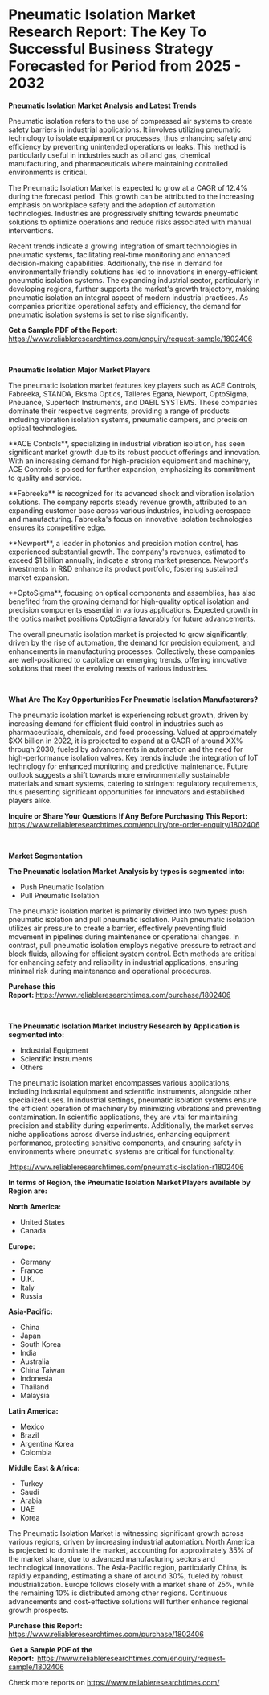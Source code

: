 <p><h1>Pneumatic Isolation Market Research Report: The Key To Successful Business Strategy Forecasted for Period from 2025 - 2032</h1></p><p><strong>Pneumatic Isolation Market Analysis and Latest Trends</strong></p>
<p><p>Pneumatic isolation refers to the use of compressed air systems to create safety barriers in industrial applications. It involves utilizing pneumatic technology to isolate equipment or processes, thus enhancing safety and efficiency by preventing unintended operations or leaks. This method is particularly useful in industries such as oil and gas, chemical manufacturing, and pharmaceuticals where maintaining controlled environments is critical.</p><p>The Pneumatic Isolation Market is expected to grow at a CAGR of 12.4% during the forecast period. This growth can be attributed to the increasing emphasis on workplace safety and the adoption of automation technologies. Industries are progressively shifting towards pneumatic solutions to optimize operations and reduce risks associated with manual interventions. </p><p>Recent trends indicate a growing integration of smart technologies in pneumatic systems, facilitating real-time monitoring and enhanced decision-making capabilities. Additionally, the rise in demand for environmentally friendly solutions has led to innovations in energy-efficient pneumatic isolation systems. The expanding industrial sector, particularly in developing regions, further supports the market's growth trajectory, making pneumatic isolation an integral aspect of modern industrial practices. As companies prioritize operational safety and efficiency, the demand for pneumatic isolation systems is set to rise significantly.</p></p>
<p><strong>Get a Sample PDF of the Report:&nbsp;</strong> <a href="https://www.reliableresearchtimes.com/enquiry/request-sample/1802406?utm_campaign=3054&utm_medium=2&utm_source=Github&utm_content=ia&utm_term=10042025&utm_id=pneumatic-isolation">https://www.reliableresearchtimes.com/enquiry/request-sample/1802406</a></p>
<p>&nbsp;</p>
<p><strong>Pneumatic Isolation Major Market Players</strong></p>
<p><p>The pneumatic isolation market features key players such as ACE Controls, Fabreeka, STANDA, Eksma Optics, Talleres Egana, Newport, OptoSigma, Pneuance, Supertech Instruments, and DAEIL SYSTEMS. These companies dominate their respective segments, providing a range of products including vibration isolation systems, pneumatic dampers, and precision optical technologies.</p><p>**ACE Controls**, specializing in industrial vibration isolation, has seen significant market growth due to its robust product offerings and innovation. With an increasing demand for high-precision equipment and machinery, ACE Controls is poised for further expansion, emphasizing its commitment to quality and service.</p><p>**Fabreeka** is recognized for its advanced shock and vibration isolation solutions. The company reports steady revenue growth, attributed to an expanding customer base across various industries, including aerospace and manufacturing. Fabreeka's focus on innovative isolation technologies ensures its competitive edge.</p><p>**Newport**, a leader in photonics and precision motion control, has experienced substantial growth. The company's revenues, estimated to exceed $1 billion annually, indicate a strong market presence. Newport's investments in R&D enhance its product portfolio, fostering sustained market expansion.</p><p>**OptoSigma**, focusing on optical components and assemblies, has also benefited from the growing demand for high-quality optical isolation and precision components essential in various applications. Expected growth in the optics market positions OptoSigma favorably for future advancements.</p><p>The overall pneumatic isolation market is projected to grow significantly, driven by the rise of automation, the demand for precision equipment, and enhancements in manufacturing processes. Collectively, these companies are well-positioned to capitalize on emerging trends, offering innovative solutions that meet the evolving needs of various industries.</p></p>
<p>&nbsp;</p>
<p><strong>What Are The Key Opportunities For Pneumatic Isolation Manufacturers?</strong></p>
<p><p>The pneumatic isolation market is experiencing robust growth, driven by increasing demand for efficient fluid control in industries such as pharmaceuticals, chemicals, and food processing. Valued at approximately $XX billion in 2022, it is projected to expand at a CAGR of around XX% through 2030, fueled by advancements in automation and the need for high-performance isolation valves. Key trends include the integration of IoT technology for enhanced monitoring and predictive maintenance. Future outlook suggests a shift towards more environmentally sustainable materials and smart systems, catering to stringent regulatory requirements, thus presenting significant opportunities for innovators and established players alike.</p></p>
<p><strong>Inquire or Share Your Questions If Any Before Purchasing This Report:</strong> <a href="https://www.reliableresearchtimes.com/enquiry/pre-order-enquiry/1802406?utm_campaign=3054&utm_medium=2&utm_source=Github&utm_content=ia&utm_term=10042025&utm_id=pneumatic-isolation">https://www.reliableresearchtimes.com/enquiry/pre-order-enquiry/1802406</a></p>
<p>&nbsp;</p>
<p><strong>Market Segmentation</strong></p>
<p><strong>The Pneumatic Isolation Market Analysis by types is segmented into:</strong></p>
<p><ul><li>Push Pneumatic Isolation</li><li>Pull Pneumatic Isolation</li></ul></p>
<p><p>The pneumatic isolation market is primarily divided into two types: push pneumatic isolation and pull pneumatic isolation. Push pneumatic isolation utilizes air pressure to create a barrier, effectively preventing fluid movement in pipelines during maintenance or operational changes. In contrast, pull pneumatic isolation employs negative pressure to retract and block fluids, allowing for efficient system control. Both methods are critical for enhancing safety and reliability in industrial applications, ensuring minimal risk during maintenance and operational procedures.</p></p>
<p><strong>Purchase this Report:&nbsp;</strong><a href="https://www.reliableresearchtimes.com/purchase/1802406?utm_campaign=3054&utm_medium=2&utm_source=Github&utm_content=ia&utm_term=10042025&utm_id=pneumatic-isolation">https://www.reliableresearchtimes.com/purchase/1802406</a></p>
<p>&nbsp;</p>
<p><strong>The Pneumatic Isolation Market Industry Research by Application is segmented into:</strong></p>
<p><ul><li>Industrial Equipment</li><li>Scientific Instruments</li><li>Others</li></ul></p>
<p><p>The pneumatic isolation market encompasses various applications, including industrial equipment and scientific instruments, alongside other specialized uses. In industrial settings, pneumatic isolation systems ensure the efficient operation of machinery by minimizing vibrations and preventing contamination. In scientific applications, they are vital for maintaining precision and stability during experiments. Additionally, the market serves niche applications across diverse industries, enhancing equipment performance, protecting sensitive components, and ensuring safety in environments where pneumatic systems are critical for functionality.</p></p>
<p><a href="https://www.reliableresearchtimes.com/pneumatic-isolation-r1802406?utm_campaign=3054&utm_medium=2&utm_source=Github&utm_content=ia&utm_term=10042025&utm_id=pneumatic-isolation">&nbsp;https://www.reliableresearchtimes.com/pneumatic-isolation-r1802406</a></p>
<p><strong>In terms of Region, the Pneumatic Isolation Market Players available by Region are:</strong></p>
<p>
    <p> <strong> North America: </strong>
        <ul>
            <li>United States</li>
            <li>Canada</li>
        </ul>
        </p> 
    <p> <strong> Europe: </strong>
        <ul>
            <li>Germany</li>
            <li>France</li>
            <li>U.K.</li>
            <li>Italy</li>
            <li>Russia</li>
        </ul>
        </p> 
    <p> <strong> Asia-Pacific: </strong>
        <ul>
            <li>China</li>
            <li>Japan</li>
            <li>South Korea</li>
            <li>India</li>
            <li>Australia</li>
            <li>China Taiwan</li>
            <li>Indonesia</li>
            <li>Thailand</li>
            <li>Malaysia</li>
        </ul>
        </p> 
    <p> <strong> Latin America: </strong>
        <ul>
            <li>Mexico</li>
            <li>Brazil</li>
            <li>Argentina Korea</li>
            <li>Colombia</li>
        </ul>
        </p> 
    <p> <strong> Middle East & Africa: </strong>
        <ul>
            <li>Turkey</li>
            <li>Saudi</li>
            <li>Arabia</li>
            <li>UAE</li>
            <li>Korea</li>
        </ul>
    </p>
    </p>
<p><p>The Pneumatic Isolation Market is witnessing significant growth across various regions, driven by increasing industrial automation. North America is projected to dominate the market, accounting for approximately 35% of the market share, due to advanced manufacturing sectors and technological innovations. The Asia-Pacific region, particularly China, is rapidly expanding, estimating a share of around 30%, fueled by robust industrialization. Europe follows closely with a market share of 25%, while the remaining 10% is distributed among other regions. Continuous advancements and cost-effective solutions will further enhance regional growth prospects.</p></p>
<p><strong>Purchase this Report: </strong><a href="https://www.reliableresearchtimes.com/purchase/1802406?utm_campaign=3054&utm_medium=2&utm_source=Github&utm_content=ia&utm_term=10042025&utm_id=pneumatic-isolation">https://www.reliableresearchtimes.com/purchase/1802406</a></p>
<p>&nbsp;<strong>Get a Sample PDF of the Report:&nbsp;&nbsp;</strong><a href="https://www.reliableresearchtimes.com/enquiry/request-sample/1802406?utm_campaign=3054&utm_medium=2&utm_source=Github&utm_content=ia&utm_term=10042025&utm_id=pneumatic-isolation">https://www.reliableresearchtimes.com/enquiry/request-sample/1802406</a></p>
<p><strong></strong></p>
<p>Check more reports on <a href="https://www.reliableresearchtimes.com/?utm_campaign=3054&utm_medium=2&utm_source=Github&utm_content=ia&utm_term=10042025&utm_id=pneumatic-isolation">https://www.reliableresearchtimes.com/</a></p>